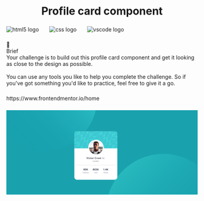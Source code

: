<h1 align="center">Profile card component</h1>

###

<div align="left">
  <img src="https://cdn.jsdelivr.net/gh/devicons/devicon/icons/html5/html5-original.svg" height="30" alt="html5 logo"  />
  <img width="20" />
  <img src="https://cdn.jsdelivr.net/gh/devicons/devicon/icons/css3/css3-original.svg" height="30" alt="css logo"  />
  <img width="20" />
  <img src="https://cdn.jsdelivr.net/gh/devicons/devicon/icons/vscode/vscode-original.svg" height="30" alt="vscode logo"  />
</div>

###

<p align="left">📝<br>Brief<br>Your challenge is to build out this profile card component and get it looking as close to the design as possible.<br><br>You can use any tools you like to help you complete the challenge. So if you've got something you'd like to practice, feel free to give it a go.</p>

###

<p align="left">https://www.frontendmentor.io/home</p>

###

![Immagine completa](pagina.png)
